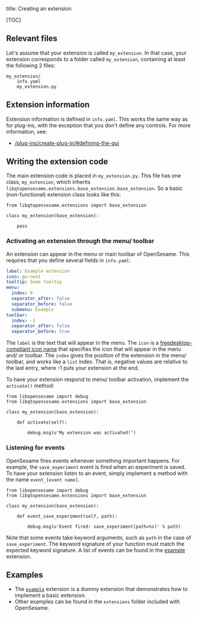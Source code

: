 title: Creating an extension

[TOC]

## Relevant files

Let's assume that your extension is called `my_extension`. In that case, your extension corresponds to a folder called `my_extension`, containing at least the following 2 files:

	my_extension/
		info.yaml
		my_extension.py

## Extension information

Extension information is defined in `info.yaml`. This works the same way as for plug-ins, with the exception that you don't define any controls. For more information, see:

- [/plug-ins/create-plug-in/#defining-the-gui](/plug-ins/create-plug-in/#defining-the-gui)

## Writing the extension code

The main extension code is placed in `my_extension.py`. This file has one class, `my_extension`, which inherits `libqtopensesame.extensions.base_extension.base_extension`. So a basic (non-functional) extension class looks like this:

~~~ .python
from libqtopensesame.extensions import base_extension

class my_extension(base_extension):

	pass
~~~

### Activating an extension through the menu/ toolbar

An extension can appear in the menu or main toolbar of OpenSesame. This requires that you define several fields in `info.yaml`:

~~~ .yaml
label: Example extension
icon: go-next
tooltip: Some tooltip
menu:
  index: 0
  separator_after: false
  separator_before: false
  submenu: Example
toolbar:
  index: -1
  separator_after: false
  separator_before: true
~~~

The `label` is the text that will appear in the menu. The `icon` is a [freedesktop-compliant icon name][icon-spec] that specifies the icon that will appear in the menu and/ or toolbar. The `index` gives the position of the extension in the menu/ toolbar, and works like a `list` index. That is, negative values are relative to the last entry, where -1 puts your extension at the end.

To have your extension respond to menu/ toolbar activation, implement the `activate()` method:

~~~ .python
from libopensesame import debug
from libqtopensesame.extensions import base_extension

class my_extension(base_extension):

	def activate(self):

		debug.msg(u'My extension was activated!')
~~~

### Listening for events

OpenSesame fires events whenever something important happens. For example, the `save_experiment` event is fired when an experiment is saved. To have your extension listen to an event, simply implement a method with the name `event_[event name]`.

~~~ .python
from libopensesame import debug
from libqtopensesame.extensions import base_extension

class my_extension(base_extension):

	def event_save_experiment(self, path):

		debug.msg(u'Event fired: save_experiment(path=%s)' % path)
~~~

Note that some events take keyword arguments, such as `path` in the case of `save_experiment`. The keyword signature of your function must match the expected keyword signature. A list of events can be found in the [example] extension.

## Examples

- The [`example`][example] extension is a dummy extension that demonstrates how to implement a basic extension.
- Other examples can be found in the `extensions` folder included with OpenSesame.

[example]: https://github.com/smathot/OpenSesame/tree/master/extensions/example
[icon-spec]: http://standards.freedesktop.org/icon-naming-spec/icon-naming-spec-latest.html
